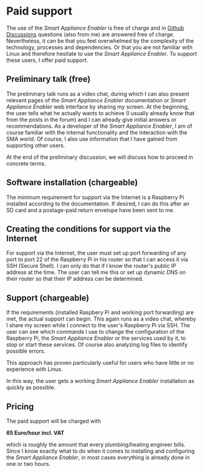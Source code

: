 # Paid support
The use of the *Smart Appliance Enabler* is free of charge and in [Github Discussions](https://github.com/camueller/SmartApplianceEnabler/discussions) questions (also from me) are answered free of charge. Nevertheless, it can be that you feel overwhelmed by the complexity of the technology, processes and dependencies. Or that you are not familiar with Linux and therefore hesitate to use the *Smart Appliance Enabler*. To support these users, I offer paid support.

## Preliminary talk (free)
The preliminary talk runs as a video chat, during which I can also present relevant pages of the *Smart Appliance Enabler* documentation or *Smart Appliance Enabler* web interface by sharing my screen. At the beginning, the user tells what he actually wants to achieve (I usually already know that from the posts in the forum) and I can already give initial answers or recommendations. As a developer of the *Smart Appliance Enabler*, I am of course familiar with the internal functionality and the interaction with the SMA world. Of course, I also use information that I have gained from supporting other users.

At the end of the preliminary discussion, we will discuss how to proceed in concrete terms.

## Software installation (chargeable)
The minimum requirement for support via the Internet is a Raspberry Pi installed according to the documentation. If desired, I can do this after an SD card and a postage-paid return envelope have been sent to me.

## Creating the conditions for support via the Internet
For support via the Internet, the user must set up port forwarding of any port to port 22 of the Raspberry Pi in his router so that I can access it via SSH (Secure Shell). I can only do that if I know the router's public IP address at the time. The user can tell me this or set up dynamic DNS on their router so that their IP address can be determined.

## Support (chargeable)
If the requirements (installed Raspbery Pi and working port forwarding) are met, the actual support can begin. This again runs as a video chat, whereby I share my screen while I connect to the user's Raspberry Pi via SSH. The user can see which commands I use to change the configuration of the Raspberry Pi, the *Smart Appliance Enabler* or the services used by it, to stop or start these services. Of course also analyzing log files to identify possible errors.

This approach has proven particularly useful for users who have little or no experience with Linux.

In this way, the user gets a working *Smart Appliance Enabler* installation as quickly as possible.

## Pricing
The paid support will be charged with

**65 Euro/hour incl. VAT**

which is roughly the amount that every plumbing/heating engineer bills. Since I know exactly what to do when it comes to installing and configuring the *Smart Appliance Enabler*, in most cases everything is already done in one or two hours.
